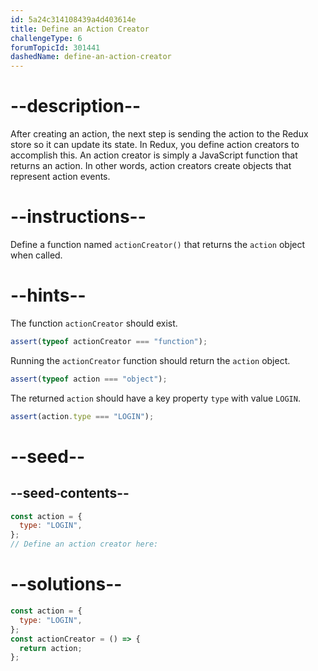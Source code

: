 ```yaml
---
id: 5a24c314108439a4d403614e
title: Define an Action Creator
challengeType: 6
forumTopicId: 301441
dashedName: define-an-action-creator
---
```


# --description--

After creating an action, the next step is sending the action to the Redux store so it can update its state. In Redux, you define action creators to accomplish this. An action creator is simply a JavaScript function that returns an action. In other words, action creators create objects that represent action events.

# --instructions--

Define a function named `actionCreator()` that returns the `action` object when called.

# --hints--

The function `actionCreator` should exist.

```js
assert(typeof actionCreator === "function");
```

Running the `actionCreator` function should return the `action` object.

```js
assert(typeof action === "object");
```

The returned `action` should have a key property `type` with value `LOGIN`.

```js
assert(action.type === "LOGIN");
```

# --seed--

## --seed-contents--

```js
const action = {
  type: "LOGIN",
};
// Define an action creator here:
```

# --solutions--

```js
const action = {
  type: "LOGIN",
};
const actionCreator = () => {
  return action;
};
```
